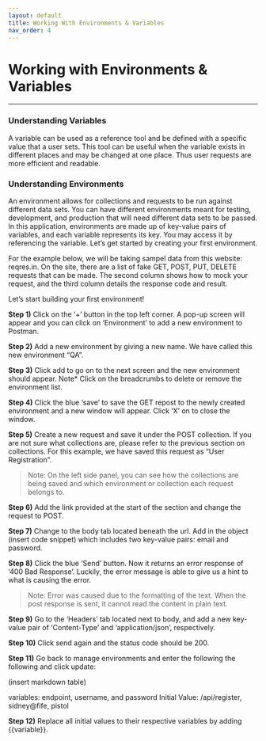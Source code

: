 ```yaml
---
layout: default
title: Working With Environments & Variables
nav_order: 4
---
```


# Working with Environments & Variables
---

### Understanding Variables
 A variable can be used as a reference tool and be defined with a specific value that a user sets. This tool can be useful when the variable exists in different places and may be changed at one place. Thus user requests are more efficient and readable. 

### Understanding Environments 
An environment allows for collections and requests to be run against different data sets. You can have different environments meant for testing, development, and production that will need different data sets to be passed. In this application, environments are made up of key-value pairs of variables, and each variable represents its key. You may access it by referencing the variable. Let’s get started by creating your first environment.

For the example below, we will be taking sampel data from this website: reqres.in. On the site, there are a list of fake GET, POST, PUT, DELETE requests that can be made. The second column shows how to mock your request, and the third column details the response code and result.

Let’s start building your first environment!

**Step 1)** Click on the ‘+’ button in the top left corner. A pop-up screen will appear and you can click on ‘Environment’ to add a new environment to Postman.

**Step 2)** Add a new environment by giving a new name. We have called this new environment “QA”.
 
**Step 3)** Click add to go on to the next screen and the new environment should appear.
Note* Click on the breadcrumbs to delete or remove the environment list.

**Step 4)** Click the blue ‘save’ to save the GET repost to the newly created environment and a new window will appear. Click ‘X’ on to close the window.

**Step 5)** Create a new request and save it under the POST collection. If you are not sure what collections are, please refer to the previous section on collections. For this example, we have saved this request as “User Registration”.

> Note: On the left side panel, you can see how the collections are being saved and which environment or collection each request belongs to.

**Step 6)** Add the link provided at the start of the section and change the request to POST.

**Step 7)** Change to the body tab located beneath the url. Add in the object (insert code snippet) which includes two key-value pairs: email and password.

**Step 8)** Click the blue ‘Send’ button. Now it returns an error response of ‘400 Bad Response’. Luckily, the error message is able to give us a hint to what is causing the error.

> Note: Error was caused due to the formatting of the text. When the post response is sent, it cannot read the content in plain text.

**Step 9)** Go to the ‘Headers’ tab located next to body, and add a new key-value pair of ‘Content-Type’ and ‘application/json’, respectively. 

**Step 10)** Click send again and the status code should be 200.

**Step 11)** Go back to manage environments and enter the following the following and click update:

(insert markdown table)

variables: endpoint, username, and password
Initial Value: /api/register, sidney@fife, pistol

**Step 12)** Replace all initial values to their respective variables by adding {{variable}}.

